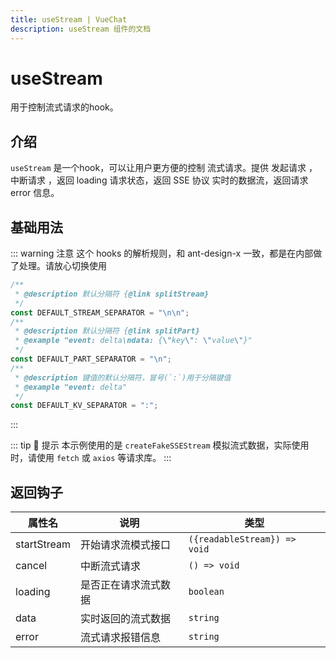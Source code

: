 ```yaml
---
title: useStream | VueChat
description: useStream 组件的文档
---
```


# useStream

用于控制流式请求的hook。

## 介绍

`useStream` 是一个hook，可以让用户更方便的控制 流式请求。提供 发起请求 ，中断请求 ，返回 loading 请求状态，返回 SSE 协议 实时的数据流，返回请求 error 信息。

## 基础用法

<preview path="../demo/useStream/Basic.vue" title="基础用法" description="useStream 的基础用法"></preview>

::: warning 注意
这个 hooks 的解析规则，和 ant-design-x 一致，都是在内部做了处理。请放心切换使用

```ts
/**
 * @description 默认分隔符 {@link splitStream}
 */
const DEFAULT_STREAM_SEPARATOR = "\n\n";
/**
 * @description 默认分隔符 {@link splitPart}
 * @example "event: delta\ndata: {\"key\": \"value\"}"
 */
const DEFAULT_PART_SEPARATOR = "\n";
/**
 * @description 键值的默认分隔符，冒号(`:`)用于分隔键值
 * @example "event: delta"
 */
const DEFAULT_KV_SEPARATOR = ":";
```

:::

::: tip 💌 提示
本示例使用的是 `createFakeSSEStream` 模拟流式数据，实际使用时，请使用 `fetch` 或 `axios` 等请求库。
:::

## 返回钩子

| 属性名      | 说明                 | 类型                         |
| ----------- | -------------------- | ---------------------------- |
| startStream | 开始请求流模式接口   | `({readableStream}) => void` |
| cancel      | 中断流式请求         | `() => void`                 |
| loading     | 是否正在请求流式数据 | `boolean`                    |
| data        | 实时返回的流式数据   | `string`                     |
| error       | 流式请求报错信息     | `string`                     |

